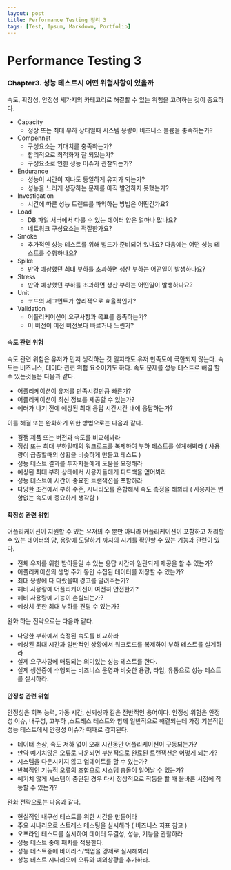 ```yaml
---
layout: post
title: Performance Testing 정리 3
tags: [Test, Ipsum, Markdown, Portfolio]
---
```


# Performance Testing 3 

### Chapter3. 성능 테스트시 어떤 위험사항이 있을까

속도, 확장성, 안정성 세가지의 카테고리로 해결할 수 있는 위험을 고려하는 것이 중요하다.

- Capacity
  - 정상 또는 최대 부하 상태일때 시스템 용량이 비즈니스 볼륨을 충족하는가?
- Compennet
  - 구성요소는 기대치를 충족하는가? 
  - 합리적으로 최적화가 잘 되있는가? 
  - 구성요소로 인한 성능 이슈가 관찰되는가?
- Endurance
  - 성능이 시간이 지나도 동일하게 유지가 되는가?
  - 성능을 느리게 성장하는 문제를 아직 발견하지 못했는가?
- Investigation
  - 시간에 따른 성능 트렌드를 파악하는 방법은 어떤건가요?
- Load
  - DB,파일 서버에서 다룰 수 있는 데이터 양은 얼마나 많나요?
  - 네트워크 구성요소는 적절한가요?
- Smoke
  - 추가적인 성능 테스트를 위해 빌드가 준비되어 있나요? 다음에는 어떤 성능 테스트를 수행하나요?
- Spike
  - 만약 예상했던 최대 부하를 초과하면 생산 부하는 어떤일이 발생하나요?
- Stress
  - 만약 예상했던 부하를 초과하면 생산 부하는 어떤일이 발생하나요?
- Unit
  - 코드의  세그먼트가 합리적으로 효율적인가?
- Validation
  - 어플리케이션이 요구사항과 목표를 충족하는가?
  - 이 버전이 이전 버전보다 빠르거나 느린가?

#### 속도 관련 위험

속도 관련 위험은 유저가 먼저 생각하는 것 일지라도 유저 만족도에 국한되지 않는다. 속도는 비즈니스, 데이타 관련 위험 요소이기도 하다.  속도 문제를 성능 테스트로 해결 할 수 있는것들은 다음과 같다. 

- 어플리케이션이 유저를 만족시킬만큼 빠른가?
- 어플리케이션이 최신 정보를 제공할 수 있는가?
- 에러가 나기 전에 예상된 최대 응답 시간시간 내에 응답하는가?

이를 해결 또는 완화하기 위한 방법으로는 다음과 같다.

- 경쟁 제품 또는 버전과 속도를 비교해봐라
- 정상 또는 최대 부하일때의 워크로드를 복제하여 부하 테스트를 설계해봐라 ( 사용량이 급증할때의 상황을 비슷하게 만들고 테스트 )
- 성능 테스트 결과를 투자자들에게 도움을 요청해라
- 예상된 최대 부하 상태에서 사용자들에게 피드백을 얻어봐라
- 성능 테스트에 시간이 중요한 트랜잭션을 포함하라
- 다양한 조건에서 부하 수준, 시나리오를 혼합해서 속도 측정을 해봐라 ( 사용자는 변함없는 속도에 중요하게 생각함 )

#### 확장성 관련 위험

어플리케이션이 지원할 수 있는 유저의 수 뿐만 아니라 어플리케이션이 포함하고 처리할 수 있는 데이터의 양, 용량에 도달하기 까지의 시기를 확인할 수 있는 기능과 관련이 있다.

- 전체 유저를 위한 받아들일 수 있는 응답 시간과 일관되게 제공을 할 수 있는가?
- 어플리케이션의 생명 주기 동안 수집된 데이터를 저장할 수 있는가?
- 최대 용량에 다 다랐을때 경고를 알려주는가?
- 헤비 사용량에 어플리케이션이 여전히 안전한가?
- 헤비 사용량에 기능이 손실되는가?
- 예상치 못한 최대 부하를 견딜 수 있는가?

완화 하는 전략으로는 다음과 같다.

- 다양한 부하에서 측정된 속도를 비교하라
- 예상된 최대 시간과 일반적인 상황에서 워크로드를 복제하여 부하 테스트를 설계하라
- 실제 요구사항에 매핑되는 의미있는 성능 테스트를 한다.
- 실제 생산중에 수행되는 비즈니스 운영과 비슷한 용량, 타입, 유통으로 성능 테스트를 실시하라.

#### 안정성 관련 위험

안정성은 회복 능력, 가동 시간, 신뢰성과 같은 전반적인 용어이다. 안정성 위험은 안정성 이슈, 내구성, 고부하 ,스트레스 테스트와 함께 일반적으로 해결되는데 가장 기본적인 성능 테스트에서 안정성 이슈가 때때로 감지된다.

- 데이터 손상, 속도 저하 없이 오래 시간동안 어플리케이션이 구동되는가?
- 만약 예기치않은 오류로 다운되면 부분적으로 완료된 트랜잭션은 어떻게 되는가?
- 시스템을 다운시키지 않고 업데이트를 할 수 있는가?
- 반복적인 기능적 오류의 조합으로 시스템 충돌이 일어날 수 있는가?
- 예기치 않게 시스템이 중단된 경우 다시 정상적으로 작동을 할 때  올바른 시점에 작동할 수 있는가?

완화 전략으로는 다음과 같다.

- 현실적인 내구성 테스트를 위한 시간을 만들어라
- 주요 시나리오로 스트레스 테스팅을 실시해라 ( 비즈니스 지표 참고 )
- 오프라인 테스트를 실시하여 데이터 무결성, 성능, 기능을 관찰하라
- 성능 테스트 중에 패치를 적용한다.
- 성능 테스트중에 바이러스/백업을 강제로 실시해봐라
- 성능 테스트 시나리오에 오류와 예외상황을 추가하라.